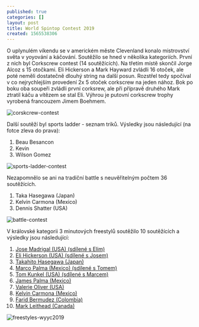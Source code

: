 ```yaml
---
published: true
categories: []
layout: post
title: World Spintop Contest 2019
created: 1565538306
---
```

O uplynulém víkendu se v americkém měste Clevenland konalo mistrovství světa v yoyování a káčování.
Soutěžilo se hned v několika kategoriích. První z nich byl Corkscrew contest (14 soutěžících).
Na třetím místě skončil Jorge Alcoz s 15 otočkami. Eli Hickerson a Mark Hayward zvládli 16 otoček, ale poté neměli dostatečně
dlouhý string na další posun. Rozstřel tedy spočíval v co nejrychlejším provedení 2x 5 otoček corkscrew na jeden nához.
Bok po boku oba soupeři zvládli první corksrew, ale při přípravě druhého Mark ztratil káču a vítězem se stal Eli.
Výhrou je putovní corkscrew trophy vyrobená francouzem Jimem Boehmem.

![corskcrew-contest](https://i.ibb.co/hFv88W2/20190808-210231.jpg)

Další soutěží byl sports ladder - seznam triků. Výsledky jsou následující (na fotce zleva do prava):

1. Beau Besancon
2. Kevin
3. Wilson Gomez

![sports-ladder-contest](https://i.ibb.co/DppQ4hx/20190809-121743.jpg)

Nezapomnělo se ani na tradiční battle s neuvěřitelným počtem 36 soutěžících.

1. Taka Hasegawa (Japan)
2. Kelvin Carmona (Mexico)
3. Dennis Shatter (USA)

![battle-contest](https://i.ibb.co/C8GWC66/20190809-222918.jpg)

V královské kategorii 3 minutových freestylů soutěžilo 10 soutěžících a výsledky jsou následující:
1. [Jose Madrigal (USA) (sdílené s Elim)](https://www.youtube.com/watch?v=IdC2nnrcWB0)
1. [Eli Hickerson (USA) (sdílené s Josem)](https://www.youtube.com/watch?v=AFTORVmQXbg)
3. [Takahito Hasegawa (Japan)](https://www.youtube.com/watch?v=HB7wmtXTpMA)
4. [Marco Palma (Mexico) (sdílené s Tomem)](https://www.youtube.com/watch?v=mEtN-lzARc0)
4. [Tom Kunkel (USA) (sdílené s Marcem)](https://www.youtube.com/watch?v=fEk9iKGfHYE)
6. [James Palma (Mexico)](https://www.youtube.com/watch?v=KqpPegOUkrg)
7. [Valerie Oliver (USA)](https://www.youtube.com/watch?v=0a3dq-cQezM)
8. [Kelvin Carmona (Mexico)](https://www.youtube.com/watch?v=-qPozQkTGDU)
9. [Farid Bermudez (Colombia)](https://www.youtube.com/watch?v=Jd8EstYQlMM)
10. [Mark Leithead (Canada)](https://www.youtube.com/watch?v=q1iUxNVgSEs)

![freestyles-wyyc2019](https://i.ibb.co/PDQNt4L/20190810-192742.jpg)
